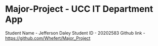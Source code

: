 # Major-Project - UCC IT Department App
Student Name - Jefferson Daley
Student ID - 20202583 
Github link - https://github.com/Whefert/Major_Project